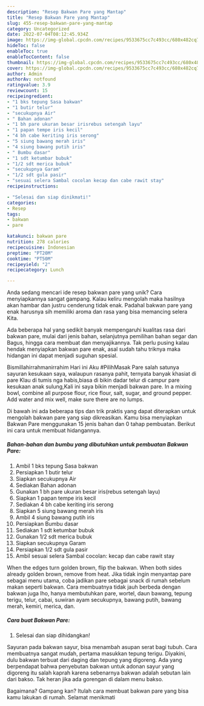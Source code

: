 ```yaml
---
description: "Resep Bakwan Pare yang Mantap"
title: "Resep Bakwan Pare yang Mantap"
slug: 455-resep-bakwan-pare-yang-mantap
category: Uncategorized
date: 2022-07-04T08:12:45.934Z
image: https://img-global.cpcdn.com/recipes/9533675cc7c493cc/680x482cq70/bakwan-pare-foto-resep-utama.jpg
hideToc: false
enableToc: true
enableTocContent: false
thumbnail: https://img-global.cpcdn.com/recipes/9533675cc7c493cc/680x482cq70/bakwan-pare-foto-resep-utama.jpg
cover: https://img-global.cpcdn.com/recipes/9533675cc7c493cc/680x482cq70/bakwan-pare-foto-resep-utama.jpg
author: Admin
authorAv: notfound
ratingvalue: 3.9
reviewcount: 15
recipeingredient:
- "1 bks tepung Sasa bakwan"
- "1 butir telur"
- "secukupnya Air"
- " Bahan adonan"
- "1 bh pare ukuran besar irisrebus setengah layu"
- "1 papan tempe iris kecil"
- "4 bh cabe keriting iris serong"
- "5 siung bawang merah iris"
- "4 siung bawang putih iris"
- " Bumbu dasar"
- "1 sdt ketumbar bubuk"
- "1/2 sdt merica bubuk"
- "secukupnya Garam"
- "1/2 sdt gula pasir"
- "sesuai selera Sambal cocolan kecap dan cabe rawit stay"
recipeinstructions:

- "Selesai dan siap dinikmati!"
categories:
- Resep
tags:
- bakwan
- pare

katakunci: bakwan pare 
nutrition: 278 calories
recipecuisine: Indonesian
preptime: "PT20M"
cooktime: "PT50M"
recipeyield: "2"
recipecategory: Lunch

---
```





Anda sedang mencari ide resep bakwan pare yang unik? Cara menyiapkannya sangat gampang. Kalau keliru mengolah maka hasilnya akan hambar dan justru cenderung tidak enak. Padahal bakwan pare yang enak harusnya sih memiliki aroma dan rasa yang bisa memancing selera Kita.





Ada beberapa hal yang sedikit banyak mempengaruhi kualitas rasa dari bakwan pare, mulai dari jenis bahan, selanjutnya pemilihan bahan segar dan Bagus, hingga cara membuat dan menyajikannya. Tak perlu pusing kalau hendak menyiapkan bakwan pare enak,      asal sudah tahu triknya maka hidangan ini dapat menjadi suguhan spesial.














Bismillahirrahmanirrahim Hari ini Aku #PilihMasak Pare salah satunya sayuran kesukaan saya, walaupun rasanya pahit, ternyata banyak khasiat di pare Klau di tumis nga habis,biasa di bikin dadar telur di campur pare kesukaan anak sulung,Kali ini saya bikin menjadi bakwan pare. In a mixing bowl, combine all purpose flour, rice flour, salt, sugar, and ground pepper. Add water and mix well, make sure there are no lumps.






Di bawah ini ada beberapa tips dan trik praktis yang dapat diterapkan untuk mengolah bakwan pare yang siap dikreasikan. Kamu bisa menyiapkan Bakwan Pare menggunakan 15 jenis bahan dan 0 tahap pembuatan. Berikut ini cara untuk membuat hidangannya.

<!--inarticleads1-->

##### Bahan-bahan dan bumbu yang dibutuhkan untuk pembuatan Bakwan Pare:

1. Ambil 1 bks tepung Sasa bakwan
1. Persiapkan 1 butir telur
1. Siapkan secukupnya Air
1. Sediakan  Bahan adonan
1. Gunakan 1 bh pare ukuran besar iris(rebus setengah layu)
1. Siapkan 1 papan tempe iris kecil
1. Sediakan 4 bh cabe keriting iris serong
1. Siapkan 5 siung bawang merah iris
1. Ambil 4 siung bawang putih iris
1. Persiapkan  Bumbu dasar
1. Sediakan 1 sdt ketumbar bubuk
1. Gunakan 1/2 sdt merica bubuk
1. Siapkan secukupnya Garam
1. Persiapkan 1/2 sdt gula pasir
1. Ambil sesuai selera Sambal cocolan: kecap dan cabe rawit stay


When the edges turn golden brown, flip the bakwan. When both sides already golden brown, remove from heat. Jika tidak ingin menyantap pare sebagai menu utama, coba jadikan pare sebagai snack di rumah sebelum makan seperti bakwan. Cara membuatnya tidak jauh berbeda dengan bakwan juga lho, hanya membutuhkan pare, wortel, daun bawang, tepung terigu, telur, cabai, suwiran ayam secukupnya, bawang putih, bawang merah, kemiri, merica, dan. 

<!--inarticleads2-->

##### Cara buat Bakwan Pare:


1. Selesai dan siap dihidangkan!

Sayuran pada bakwan sayur, bisa menambah asupan serat bagi tubuh. Cara membuatnya sangat mudah, pertama masukkan tepung terigu. Diyakini, dulu bakwan terbuat dari daging dan tepung yang digoreng. Ada yang berpendapat bahwa penyebutan bakwan untuk adonan sayur yang digoreng itu salah kaprah karena sebenarnya bakwan adalah sebutan lain dari bakso. Tak heran jika ada gorengan di dalam menu bakso. 

Bagaimana? Gampang kan? Itulah cara membuat bakwan pare yang bisa kamu lakukan di rumah. Selamat menikmati
